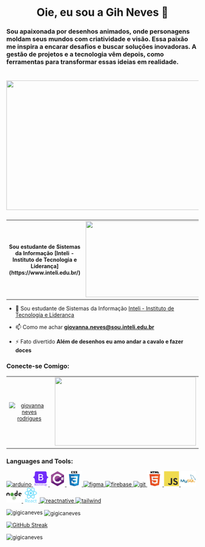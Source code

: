 <h1 align="center">Oie, eu sou a Gih Neves 🌟</h1>
<h3>
        Sou apaixonada por desenhos animados, onde personagens moldam seus mundos com criatividade e visão.  
        Essa paixão me inspira a encarar desafios e buscar soluções inovadoras.  
        A gestão de projetos e a tecnologia vêm depois, como ferramentas para transformar essas ideias em realidade.
      </h3>

<h1 align="center"><img height="340" width="600" src="https://i.pinimg.com/originals/72/9f/30/729f309ab7e2515452acfe0d26bc7342.gif" /></h1>  


<table align="center">
  
  <tr>
    <td align="center" valign="center">
      <h4 align="center" valign="center">Sou estudante de Sistemas da Informação [Inteli - Instituto de Tecnologia e Liderança](https://www.inteli.edu.br/)</h4>
    </td>
     <td align="center" valign="center">
      <img height="200" width="370" src="https://media4.giphy.com/media/v1.Y2lkPTc5MGI3NjExdG52dXFvOGt3b2t0MWF3a3Fkc3dkNGNhcDM5Mnc3aXJqbHQzdmFmaiZlcD12MV9pbnRlcm5hbF9naWZfYnlfaWQmY3Q9Zw/APilHtfEdZwAwj5VcS/giphy.webp" />
    </td>
  </tr>
</table>

- 🔭 Sou estudante de Sistemas da Informação [Inteli - Instituto de Tecnologia e Liderança](https://www.inteli.edu.br/)

- 📫 Como me achar **giovanna.neves@sou.inteli.edu.br**

- ⚡ Fato divertido **Além de desenhos eu amo andar a cavalo e fazer doces**

<h3 align="left">Conecte-se Comigo:</h3>

<table align="center">
  <tr>
    <td align="center" valign="center">
      <a href="https://linkedin.com/in/giovanna neves rodrigues" target="blank"><img align="center" src="https://raw.githubusercontent.com/rahuldkjain/github-profile-readme-generator/master/src/images/icons/Social/linked-in-alt.svg" alt="giovanna neves rodrigues" height="110" width="110" /></a>
    </td>
    <td align="center" valign="center" >
            <img height="180" width="370" src="https://media4.giphy.com/media/v1.Y2lkPTc5MGI3NjExcDU3cnZpZjBnbWwzeTZ5bGE4dHp0ZDVqOXEwYWl5cHAxaXViM3Z4NCZlcD12MV9pbnRlcm5hbF9naWZfYnlfaWQmY3Q9Zw/fHRP7nAicEggw/200.webp" />
    </td>
  </tr>
</table>

<h3 align="left">Languages and Tools:</h3>
<p align="left"> <a href="https://www.arduino.cc/" target="_blank" rel="noreferrer"> <img src="https://cdn.worldvectorlogo.com/logos/arduino-1.svg" alt="arduino" width="40" height="40"/> </a> <a href="https://getbootstrap.com" target="_blank" rel="noreferrer"> <img src="https://raw.githubusercontent.com/devicons/devicon/master/icons/bootstrap/bootstrap-plain-wordmark.svg" alt="bootstrap" width="40" height="40"/> </a> <a href="https://www.w3schools.com/cs/" target="_blank" rel="noreferrer"> <img src="https://raw.githubusercontent.com/devicons/devicon/master/icons/csharp/csharp-original.svg" alt="csharp" width="40" height="40"/> </a> <a href="https://www.w3schools.com/css/" target="_blank" rel="noreferrer"> <img src="https://raw.githubusercontent.com/devicons/devicon/master/icons/css3/css3-original-wordmark.svg" alt="css3" width="40" height="40"/> </a> <a href="https://www.figma.com/" target="_blank" rel="noreferrer"> <img src="https://www.vectorlogo.zone/logos/figma/figma-icon.svg" alt="figma" width="40" height="40"/> </a> <a href="https://firebase.google.com/" target="_blank" rel="noreferrer"> <img src="https://www.vectorlogo.zone/logos/firebase/firebase-icon.svg" alt="firebase" width="40" height="40"/> </a> <a href="https://git-scm.com/" target="_blank" rel="noreferrer"> <img src="https://www.vectorlogo.zone/logos/git-scm/git-scm-icon.svg" alt="git" width="40" height="40"/> </a> <a href="https://www.w3.org/html/" target="_blank" rel="noreferrer"> <img src="https://raw.githubusercontent.com/devicons/devicon/master/icons/html5/html5-original-wordmark.svg" alt="html5" width="40" height="40"/> </a> <a href="https://developer.mozilla.org/en-US/docs/Web/JavaScript" target="_blank" rel="noreferrer"> <img src="https://raw.githubusercontent.com/devicons/devicon/master/icons/javascript/javascript-original.svg" alt="javascript" width="40" height="40"/> </a> <a href="https://www.mysql.com/" target="_blank" rel="noreferrer"> <img src="https://raw.githubusercontent.com/devicons/devicon/master/icons/mysql/mysql-original-wordmark.svg" alt="mysql" width="40" height="40"/> </a> <a href="https://nodejs.org" target="_blank" rel="noreferrer"> <img src="https://raw.githubusercontent.com/devicons/devicon/master/icons/nodejs/nodejs-original-wordmark.svg" alt="nodejs" width="40" height="40"/> </a> <a href="https://reactjs.org/" target="_blank" rel="noreferrer"> <img src="https://raw.githubusercontent.com/devicons/devicon/master/icons/react/react-original-wordmark.svg" alt="react" width="40" height="40"/> </a> <a href="https://reactnative.dev/" target="_blank" rel="noreferrer"> <img src="https://reactnative.dev/img/header_logo.svg" alt="reactnative" width="40" height="40"/> </a> <a href="https://tailwindcss.com/" target="_blank" rel="noreferrer"> <img src="https://www.vectorlogo.zone/logos/tailwindcss/tailwindcss-icon.svg" alt="tailwind" width="40" height="40"/> </a> </p>

<p><img align="left" src="https://github-readme-stats.vercel.app/api/top-langs?username=gigicaneves&show_icons=true&locale=en&layout=compact&theme=holi" alt="gigicaneves" /></p>

<p>&nbsp;<img align="center" src="https://github-readme-stats.vercel.app/api?username=gigicaneves&show_icons=true&locale=en&theme=holi" alt="gigicaneves" /></p>

<a href="https://git.io/streak-stats"><img src="https://github-readme-streak-stats.herokuapp.com?user=gigicaneves&theme=elegant" alt="GitHub Streak" /></a>
<p><img align="center" src="https://avatars.githubusercontent.com/u/194012806?v=4" alt="gigicaneves" /></p>
